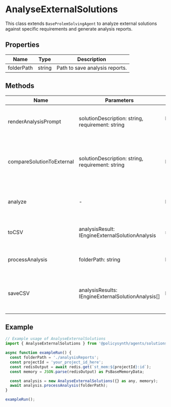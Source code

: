 # AnalyseExternalSolutions

This class extends `BaseProlemSolvingAgent` to analyze external solutions against specific requirements and generate analysis reports.

## Properties

| Name       | Type   | Description               |
|------------|--------|---------------------------|
| folderPath | string | Path to save analysis reports. |

## Methods

| Name                      | Parameters                                      | Return Type                                      | Description                                                                 |
|---------------------------|-------------------------------------------------|--------------------------------------------------|-----------------------------------------------------------------------------|
| renderAnalysisPrompt      | solutionDescription: string, requirement: string | Promise<SystemMessage[] \| HumanMessage[]>       | Prepares the analysis prompt for the language model.                        |
| compareSolutionToExternal | solutionDescription: string, requirement: string | Promise<IEngineExternalSolutionAnalysisResults>  | Compares a solution to external solutions and returns the analysis results. |
| analyze                   | -                                               | Promise<void>                                    | Analyzes external solutions against requirements.                           |
| toCSV                     | analysisResult: IEngineExternalSolutionAnalysis | string                                           | Converts analysis results to CSV format.                                    |
| processAnalysis           | folderPath: string                              | Promise<void>                                    | Processes the analysis for a given folder path.                             |
| saveCSV                   | analysisResults: IEngineExternalSolutionAnalysis[] | Promise<void>                                   | Saves analysis results as CSV files in the specified folder.                |

## Example

```javascript
// Example usage of AnalyseExternalSolutions
import { AnalyseExternalSolutions } from '@policysynth/agents/solutions/tools/analyseExternalSolutions.js';

async function exampleRun() {
  const folderPath = './analysisReports';
  const projectId = 'your_project_id_here';
  const redisOutput = await redis.get(`st_mem:${projectId}:id`);
  const memory = JSON.parse(redisOutput) as PsBaseMemoryData;

  const analysis = new AnalyseExternalSolutions({} as any, memory);
  await analysis.processAnalysis(folderPath);
}

exampleRun();
```